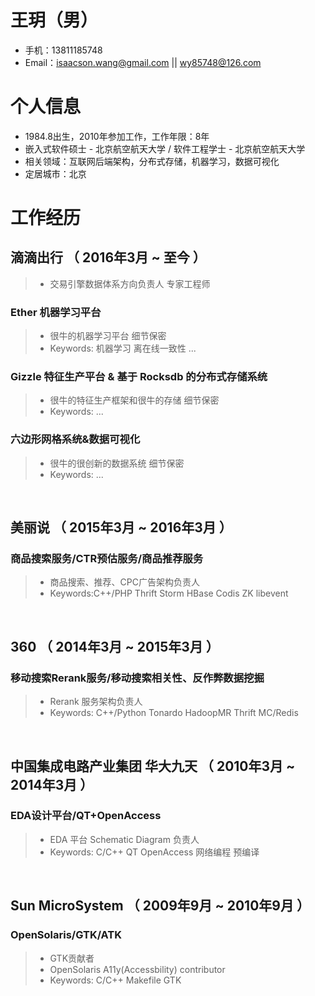 # 王玥（男）
- 手机：13811185748
- Email：isaacson.wang@gmail.com || wy85748@126.com

# 个人信息
 - 1984.8出生，2010年参加工作，工作年限：8年
 - 嵌入式软件硕士 - 北京航空航天大学 / 软件工程学士 - 北京航空航天大学
 - 相关领域：互联网后端架构，分布式存储，机器学习，数据可视化
 - 定居城市：北京

# 工作经历
## 滴滴出行 （ 2016年3月 ~ 至今 ）
> - 交易引擎数据体系方向负责人 专家工程师
### Ether 机器学习平台
> - 很牛的机器学习平台 细节保密
> - Keywords: 机器学习 离在线一致性 ... 
### Gizzle 特征生产平台 & 基于 Rocksdb 的分布式存储系统
> - 很牛的特征生产框架和很牛的存储 细节保密
> - Keywords: ...
### 六边形网格系统&数据可视化
> - 很牛的很创新的数据系统 细节保密
> - Keywords: ...
<br />

## 美丽说 （ 2015年3月 ~ 2016年3月 ）
### 商品搜索服务/CTR预估服务/商品推荐服务 
> - 商品搜索、推荐、CPC广告架构负责人
> - Keywords:C++/PHP Thrift Storm HBase Codis ZK libevent  
<br />

## 360 （ 2014年3月 ~ 2015年3月 ）
### 移动搜索Rerank服务/移动搜索相关性、反作弊数据挖掘
> - Rerank 服务架构负责人
> - Keywords: C++/Python Tonardo HadoopMR Thrift MC/Redis
<br />

## 中国集成电路产业集团 华大九天 （ 2010年3月 ~ 2014年3月 ）
### EDA设计平台/QT+OpenAccess
> - EDA 平台 Schematic Diagram 负责人 
> - Keywords: C/C++ QT OpenAccess 网络编程 预编译 
<br />

## Sun MicroSystem （ 2009年9月 ~ 2010年9月 ）
### OpenSolaris/GTK/ATK 
> - GTK贡献者
> - OpenSolaris A11y(Accessbility) contributor
> - Keywords: C/C++ Makefile GTK
